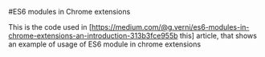 #ES6 modules in Chrome extensions

This is the code used in [https://medium.com/@g.verni/es6-modules-in-chrome-extensions-an-introduction-313b3fce955b this] article, that shows an example of usage of ES6 module in chrome extensions
